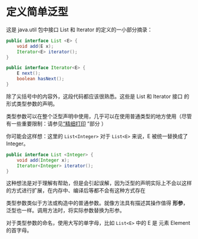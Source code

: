 # 定义简单泛型

这是 java.util 包中接口 List 和 Iterator 的定义的一小部分摘录：

```java
public interface List <E> {
    void add(E x);
    Iterator<E> iterator();
}

public interface Iterator<E> {
    E next();
    boolean hasNext();
}
```

除了尖括号中的内容外，这段代码都应该很熟悉。这些是 List 和 Iterator 接口 的形式类型参数的声明。

类型参数可以在整个泛型声明中使用，几乎可以在使用普通类型的地方使用（尽管有一些重要限制：请参见[“精细打印](https://docs.oracle.com/javase/tutorial/extra/generics/fineprint.html) ”部分 ）

你可能会这样想：这里的 `List<Integer>` 对于 `List<E>` 来说，E 被统一替换成了 Integer。

```java
public interface List <Integer> {
    void add(Integer x);
    Iterator<Integer> iterator();
}
```

这种想法是对于理解有帮助，但是会引起误解，因为泛型的声明实际上不会以这样的方式进行扩展，在内存中、编译后等都不会有这种方式存在

类型参数类似于方法或构造中的普通参数。就像方法具有描述其操作值得 **形参**，泛型也一样。调用方法时，将实际参数替换为形参。

对于类型参数的命名，使用大写的单字母，比如 `List<E>` 中的 E 是 元素 Element 的首字母。